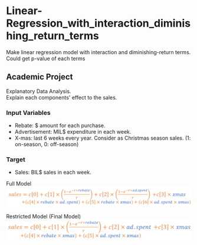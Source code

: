 # Linear-Regression_with_interaction_diminishing_return_terms
Make linear regression model with interaction and diminishing-return terms. Could get p-value of each terms




<h2>Academic Project</h2>
<p>Explanatory Data Analysis.<br>
Explain each components' effect to the sales.</p>

<h3>Input Variables</h3>
<ul>
  <li>Rebate: $ amount for each purchase.</li>
  <li>Advertisement: MIL$ expenditure in each week.</li>
  <li>X-mas: last 6 weeks every year. Consider as Christmas season sales. (1: on-season, 0: off-season)</li>
</ul>

<h3>Target</h3>
<ul>
  <li>Sales: BIL$ sales in each week.</li>
</ul>

Full Model
![Full_model](https://github.com/texasroh/Linear-Regression_with_interaction_diminishing_return_terms/blob/master/image/full_model.PNG)

Restricted Model (Final Model)
![Restricted_model](https://github.com/texasroh/Linear-Regression_with_interaction_diminishing_return_terms/blob/master/image/restricted_model.PNG)
